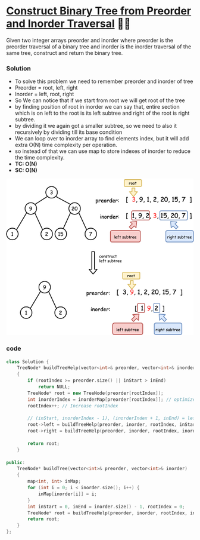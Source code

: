 # [Construct Binary Tree from Preorder and Inorder Traversal](https://leetcode.com/problems/construct-binary-tree-from-preorder-and-inorder-traversal/) 🌟🌟

Given two integer arrays preorder and inorder where preorder is the preorder traversal of a binary tree and inorder is the inorder traversal of the same tree, construct and return the binary tree.

### Solution

-   To solve this problem we need to remember preorder and inorder of tree
-   Preorder = root, left, right
-   Inorder = left, root, right
-   So We can notice that if we start from root we will get root of the tree
-   by finding position of root in inorder we can say that, entire section which is on left to the root is its left subtree and right of the root is right subtree.
-   by dividing it we again got a smaller subtree, so we need to also it recursively by dividing till its base condition
-   We can loop over to inorder array to find elements index, but it will add extra O(N) time complexity per operation.
-   so instead of that we can use map to store indexes of inorder to reduce the time complexity.
-   **TC: O(N)**
-   **SC: O(N)**

![105-leetcode](/assets/105-leetcode.png)

### code

```cpp
class Solution {
    TreeNode* buildTreeHelp(vector<int>& preorder, vector<int>& inorder, int& rootIndex, int inStart, int inEnd, map<int, int>& inorderMap)
    {
        if (rootIndex >= preorder.size() || inStart > inEnd)
            return NULL;
        TreeNode* root = new TreeNode(preorder[rootIndex]);
        int inorderIndex = inorderMap[preorder[rootIndex]]; // optimized with map
        rootIndex++; // Increase rootIndex

        // (inStart, inorderIndex - 1), (inorderIndex + 1, inEnd) = leftSubtree, rightSubtree
        root->left = buildTreeHelp(preorder, inorder, rootIndex, inStart, inorderIndex - 1, inorderMap);
        root->right = buildTreeHelp(preorder, inorder, rootIndex, inorderIndex + 1, inEnd, inorderMap);

        return root;
    }

public:
    TreeNode* buildTree(vector<int>& preorder, vector<int>& inorder)
    {
        map<int, int> inMap;
        for (int i = 0; i < inorder.size(); i++) {
            inMap[inorder[i]] = i;
        }
        int inStart = 0, inEnd = inorder.size() - 1, rootIndex = 0;
        TreeNode* root = buildTreeHelp(preorder, inorder, rootIndex, inStart, inEnd, inMap);
        return root;
    }
};
```
